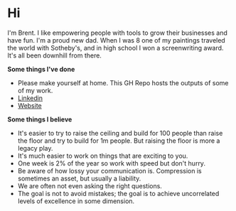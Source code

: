 # Hi

I'm Brent. I like empowering people with tools to grow their businesses and have fun. I'm a proud new dad. When I was 8 one of my paintings traveled the world with Sotheby's, and in high school I won a screenwriting award. It's all been downhill from there.

**Some things I've done**
- Please make yourself at home. This GH Repo hosts the outputs of some of my work.
- [Linkedin](https://www.linkedin.com/in/brent--davis/)
- [Website](https://brentdavis.xyz)


**Some things I believe**
- It's easier to try to raise the ceiling and build for 100 people than raise the floor and try to build for 1m people. But raising the floor is more a legacy play.
- It's much easier to work on things that are exciting to you.
- One week is 2% of the year so work with speed but don't hurry.
- Be aware of how lossy your communication is. Compression is sometimes an asset, but usually a liability.
- We are often not even asking the right questions.
- The goal is not to avoid mistakes; the goal is to achieve uncorrelated levels of excellence in some dimension.

